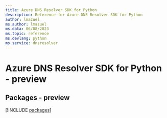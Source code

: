```yaml
---
title: Azure DNS Resolver SDK for Python
description: Reference for Azure DNS Resolver SDK for Python
author: lmazuel
ms.author: lmazuel
ms.data: 06/08/2023
ms.topic: reference
ms.devlang: python
ms.service: dnsresolver
---
```

# Azure DNS Resolver SDK for Python - preview
## Packages - preview
[!INCLUDE [packages](dns-resolver-index.md)]